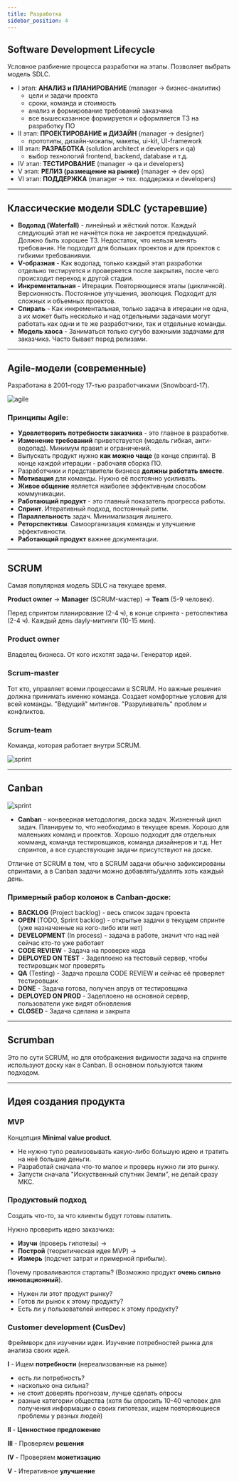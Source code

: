 ```yaml
---
title: Разработка
sidebar_position: 4
---
```


## Software Development Lifecycle

Условное разбиение процесса разработки на этапы. Позволяет выбрать модель SDLC.

- I этап: **АНАЛИЗ и ПЛАНИРОВАНИЕ** (manager -> бизнес-аналитик)
  * цели и задачи проекта
  * сроки, команда и стоимость
  * анализ и формирование требований заказчика
  * все вышесказанное формируется и оформляется ТЗ на разработку ПО
- II этап: **ПРОЕКТИРОВАНИЕ и ДИЗАЙН**  (manager -> designer)
  * прототипы, дизайн-мокапы, макеты, ui-kit, UI-framework
- III этап: **РАЗРАБОТКА** (solution architect и developers и qa)
  * выбор технологий frontend, backend, database и т.д.
- IV этап: **ТЕСТИРОВАНИЕ** (manager -> qa и developers)
- V этап: **РЕЛИЗ (размещение на рынке)** (manager -> dev ops)
- VI этап: **ПОДДЕРЖКА** (manager -> тех. поддержка и developers)

***

## Классические модели SDLC (устаревшие)

- **Водопад (Waterfall)** - линейный и жёсткий поток. Каждый следующий этап не начнётся пока не закроется предыдущий. Должно быть хорошее ТЗ. Недостаток, что нельзя менять требования. Не подходит для больших проектов и для проектов с гибкими требованиями.
- **V-образная** - Как водопад, только каждый этап разработки отдельно тестируется и проверяется после закрытия, после чего происходит переход к другой стадии.
- **Инкрементальная** - Итерации. Повторяющиеся этапы (цикличной). Версионность. Постоянное улучшения, эволюция. Подходит для сложных и объемных проектов.
- **Спираль** - Как инкрементальная, только задача в итерации не одна, а их может быть несколько и над отдельными задачами могут работать как одни и те же разработчики, так и отдельные команды.
- **Модель хаоса** - Заниматься только сугубо важными задачами для заказчика. Часто бывает перед релизами.

***

## Agile-модели (современные)

Разработана в 2001-году 17-тью разработчиками (Snowboard-17). 

![agile](/img/qa/agile.png)

### Принципы Agile:

- **Удовлетворить потребности заказчика** - это главное в разработке.
- **Изменение требований** приветствуется (модель гибкая, анти-водопад). Минимум правил и ограничений.
- Выпускать продукт нужно **как можно чаще** (в конце спринта). В конце каждой итерации - рабочаяя сборка ПО.
- Разработчики и представители бизнеса **должны работать вместе**.
- **Мотивация** для команды. Нужно её постоянно усиливать.
- **Живое общение** является наиболее эффективным способом коммуникации.
- **Работающий продукт** - это главный показатель прогресса работы.
- **Спринт**. Итеративный подход, постоянный ритм.
- **Параллельность** задач. Минимализация лишнего.
- **Реторспективы**. Самоорганизация команды и улучшение эффективности.
- **Работающий продукт** важнее документации.

***

## SCRUM

Самая популярная модель SDLC на текущее время.

**Product owner** -> **Manager** (SCRUM-мастер) -> **Team** (5-9 человек).

Перед спринтом планирование (2-4 ч), в конце спринта - ретоспектива (2-4 ч). Каждый день dayly-митинги (10-15 мин).

### Product owner

Владелец бизнеса. От кого исхотят задачи. Генератор идей.

### Scrum-master

Тот кто, управляет всеми процессами в SCRUM. Но важные решения должна принимать именно команда. Создает комфортные условия для всей команды. "Ведущий" митингов. "Разруливатель" проблем и конфликтов.

### Scrum-team

Команда, которая работает внутри SCRUM.

![sprint](/img/qa/sprint.png)

***

## Canban

![sprint](/img/qa/canban.png)

- **Canban** - конвеерная методология, доска задач. Жизненный цикл задач. Планируем то, что необходимо в текущее время. Хорошо для маленьких команд и проектов. Хорошо подходит для отдельных комманд, команда тестировщиков, команда дизайнеров и т.д. Нет спринтов, а все существующие задачи присутствуют на доске.

Отличие от SCRUM в том, что в SCRUM задачи обычно зафиксированы спринтами, а в Canban задачи можно добавлять/удалять хоть каждый день.

### Примерный рабор колонок в Canban-доске:

* **BACKLOG** (Project backlog) - весь список задач проекта
* **OPEN** (TODO, Sprint backlog) - открытые задачи в текущем спринте (уже назначенные на кого-либо или нет)
* **DEVELOPMENT** (In process) - задача в работе, значит что над ней сейчас кто-то уже работает
* **CODE REVIEW** - Задача на проверке кода
* **DEPLOYED ON TEST** - Задеплоено на тестовый сервер, чтобы тестировщик мог проверять
* **QA** (Testing) - Задача прошла CODE REVIEW и сейчас её проверяет тестировщик
* **DONE** - Задача готова, получен апрув от тестировщика
* **DEPLOYED ON PROD** - Задеплоено на основной сервер, пользователи уже видят обновления
* **CLOSED** - Задача сделана и закрыта

***

## Scrumban

Это по сути SCRUM, но для отображения видимости задача на спринте используют доску как в Canban. В основном пользуются таким подходом.

***

## Идея создания продукта

### MVP

Концепция **Minimal value product**.

- Не нужно тупо реализовывать какую-либо большую идею и тратить на неё большие деньги.
- Разработай сначала что-то малое и проверь нужно ли это рынку.
- Запусти сначала "Искуственный спутник Земли", не делай сразу МКС.

### Продуктовый подход

Создать что-то, за что клиенты будут готовы платить.

Нужно проверить идею заказчика: 
- **Изучи** (проверь гипотезы) -> 
- **Построй** (теоритическая идея MVP) -> 
- **Измерь** (подсчет затрат и примерной прибыли).

Почему проваливаются стартапы? (Возможно продукт **очень сильно инновационный**).

- Нужен ли этот продукт рынку?
- Готов ли рынок к этому продукту?
- Есть ли у пользователей интерес к этому продукту?

### Customer development (CusDev)

Фреймворк для изучении идеи. Изучение потребностей рынка для анализа своих идей. 

**I** - Ищем **потребности** (нереализованные на рынке)

- есть ли потребность?
- насколько она сильна?
- не стоит доверять прогнозам, лучше сделать опросы
- разные категории общества (хотя бы опросить 10-40 человек для получения информации о своих гипотезах, ищем повторяющиеся проблемы у разных людей)

**II** - **Ценностное предложение**

**III** - Проверяем **решения**

**IV** - Проверяем **монетизацию**

**V** - Итеративное **улучшение**
